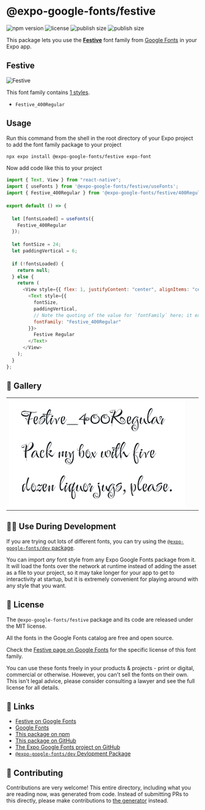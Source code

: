 # @expo-google-fonts/festive

![npm version](https://flat.badgen.net/npm/v/@expo-google-fonts/festive)
![license](https://flat.badgen.net/github/license/expo/google-fonts)
![publish size](https://flat.badgen.net/packagephobia/install/@expo-google-fonts/festive)
![publish size](https://flat.badgen.net/packagephobia/publish/@expo-google-fonts/festive)

This package lets you use the [**Festive**](https://fonts.google.com/specimen/Festive) font family from [Google Fonts](https://fonts.google.com/) in your Expo app.

## Festive

![Festive](./font-family.png)

This font family contains [1 styles](#-gallery).

- `Festive_400Regular`

## Usage

Run this command from the shell in the root directory of your Expo project to add the font family package to your project

```sh
npx expo install @expo-google-fonts/festive expo-font
```

Now add code like this to your project

```js
import { Text, View } from "react-native";
import { useFonts } from '@expo-google-fonts/festive/useFonts';
import { Festive_400Regular } from '@expo-google-fonts/festive/400Regular';

export default () => {

  let [fontsLoaded] = useFonts({
    Festive_400Regular
  });

  let fontSize = 24;
  let paddingVertical = 6;

  if (!fontsLoaded) {
    return null;
  } else {
    return (
      <View style={{ flex: 1, justifyContent: "center", alignItems: "center" }}>
        <Text style={{
          fontSize,
          paddingVertical,
          // Note the quoting of the value for `fontFamily` here; it expects a string!
          fontFamily: "Festive_400Regular"
        }}>
          Festive Regular
        </Text>
      </View>
    );
  }
};
```

## 🔡 Gallery


||||
|-|-|-|
|![Festive_400Regular](./400Regular/Festive_400Regular.ttf.png)||||


## 👩‍💻 Use During Development

If you are trying out lots of different fonts, you can try using the [`@expo-google-fonts/dev` package](https://github.com/expo/google-fonts/tree/master/font-packages/dev#readme).

You can import _any_ font style from any Expo Google Fonts package from it. It will load the fonts over the network at runtime instead of adding the asset as a file to your project, so it may take longer for your app to get to interactivity at startup, but it is extremely convenient for playing around with any style that you want.


## 📖 License

The `@expo-google-fonts/festive` package and its code are released under the MIT license.

All the fonts in the Google Fonts catalog are free and open source.

Check the [Festive page on Google Fonts](https://fonts.google.com/specimen/Festive) for the specific license of this font family.

You can use these fonts freely in your products & projects - print or digital, commercial or otherwise. However, you can't sell the fonts on their own. This isn't legal advice, please consider consulting a lawyer and see the full license for all details.

## 🔗 Links

- [Festive on Google Fonts](https://fonts.google.com/specimen/Festive)
- [Google Fonts](https://fonts.google.com/)
- [This package on npm](https://www.npmjs.com/package/@expo-google-fonts/festive)
- [This package on GitHub](https://github.com/expo/google-fonts/tree/master/font-packages/festive)
- [The Expo Google Fonts project on GitHub](https://github.com/expo/google-fonts)
- [`@expo-google-fonts/dev` Devlopment Package](https://github.com/expo/google-fonts/tree/master/font-packages/dev)

## 🤝 Contributing

Contributions are very welcome! This entire directory, including what you are reading now, was generated from code. Instead of submitting PRs to this directly, please make contributions to [the generator](https://github.com/expo/google-fonts/tree/master/packages/generator) instead.
